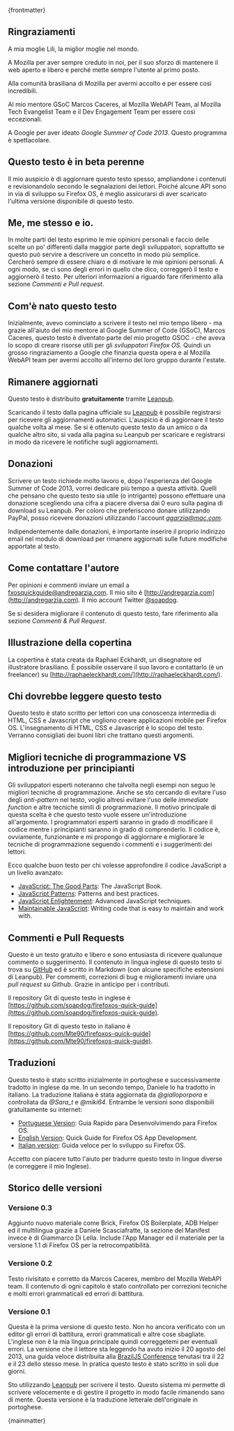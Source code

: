 {frontmatter}

## Ringraziamenti

A mia moglie Lili, la miglior moglie nel mondo.

A Mozilla per aver sempre creduto in noi,  per il suo sforzo di mantenere il web aperto e libero e perché mette sempre l'utente al primo posto.

Alla comunità brasiliana di Mozilla per avermi accolto e per essere così incredibili.

Al mio mentore GSoC Marcos Caceres, al Mozilla WebAPI Team, al Mozilla Tech Evangelist Team e il Dev Engagement Team per essere così eccezionali.

A Google per aver ideato *Google Summer of Code 2013*. Questo programma è spettacolare.

## Questo testo è in beta perenne

Il mio auspicio è di aggiornare questo testo spesso, ampliandone i contenuti e revisionandolo secondo le segnalazioni dei lettori. Poiché alcune API sono in via di sviluppo su Firefox OS, è meglio assicurarsi di aver scaricato l'ultima versione disponibile di questo testo.

## Me, me stesso e io. 

In molte parti del testo esprimo le mie opinioni personali e faccio delle scelte un po' differenti dalla maggior parte degli sviluppatori, soprattutto se questo può servire a descrivere un concetto in modo più semplice. Cercherò sempre di essere chiaro e di motivare le mie opinioni personali. A ogni modo, se ci sono degli errori in quello che dico, correggerò il testo e aggiornerò il testo. Per ulteriori informazioni a riguardo fare riferimento alla sezione *Commenti e Pull request*.

## Com'è nato questo testo

Inizialmente, avevo cominciato a scrivere il testo nel mio tempo libero - ma grazie all'aiuto del mio mentore al Google Summer of Code (GSoC), Marcos Caceres, questo testo è diventato parte del mio progetto GSOC - che aveva lo scopo di creare risorse utili per gli *sviluppatori Firefox OS*. Quindi un grosso ringraziamento a Google che finanzia questa opera e al Mozilla WebAPI team per avermi accolto all'interno del loro gruppo durante l'estate.

## Rimanere aggiornati

Questo testo è distribuito **gratuitamente** tramite [Leanpub](http://leanpub.com). 

Scaricando il testo dalla pagina ufficiale su [Leanpub](http://leanpub.com/quickguidefirefoxosdevelopment) è possibile registrarsi per ricevere gli aggiornamenti automatici. L'auspicio è di aggiornare il testo qualche volta al mese. Se si è ottenuto questo testo da un amico o da qualche altro sito, si vada alla pagina su Leanpub per scaricare e registrarsi in modo da ricevere le notifiche sugli aggiornamenti.

## Donazioni

Scrivere un testo richiede molto lavoro e, dopo l'esperienza del Google Summer of Code 2013, vorrei dedicare più tempo a questa attività. Quelli che pensano che questo testo sia utile (o intrigante) possono effettuare una donazione scegliendo una cifra a piacere diversa dai 0 euro sulla pagina di download su Leanpub. Per coloro che preferiscono donare utilizzando PayPal, posso ricevere donazioni utilizzando l'account *agarzia@mac.com*. 

Indipendentemente dalle donazioni, è importante inserire il proprio indirizzo email nel modulo di download per rimanere aggiornati sulle future modifiche apportate al testo.

## Come contattare l'autore

Per opinioni e commenti inviare un email a  [fxosquickguide@andregarzia.com](mailto:fxosquickguide@andregarzia.com). Il mio sito è [http://andregarzia.com](http://andregarzia.com). Il mio account Twitter  [@soapdog](http://twitter.com/soapdog).

Se si desidera migliorare il contenuto di questo testo, fare riferimento alla sezione *Commenti & Pull Request*.

## Illustrazione della copertina

La copertina è stata creata da Raphael Eckhardt, un disegnatore ed illustratore brasiliano. È possibile osservare il suo lavoro e contattarlo (è un freelancer) su [http://raphaeleckhardt.com/](http://raphaeleckhardt.com/).

## Chi dovrebbe leggere questo testo

Questo testo è stato scritto per lettori con una conoscenza intermedia di HTML, CSS e Javascript che vogliono creare applicazioni mobile per Firefox OS. L'insegnamento di HTML, CSS e Javascript è lo scopo del testo. Verranno consigliati dei buoni libri che trattano questi argomenti.

## Migliori tecniche di programmazione VS introduzione per principianti

Gli sviluppatori esperti noteranno che talvolta negli esempi non seguo le migliori tecniche di programmazione. Anche se sto cercando di evitare l'uso degli *anti-pattern* nel testo, voglio altresì evitare l'uso delle *immediate function* e altre tecniche simili di programmazione. Il motivo principale di questa scelta è che questo testo vuole essere un'introduzione all'argomento.
I programmatori esperti saranno in grado di modificare il codice mentre i principianti saranno in grado di comprenderlo. Il codice è, ovviamente, funzionante e mi propongo di aggiornare e migliorare le tecniche di programmazione seguendo i commenti e i suggerimenti dei lettori.

Ecco qualche buon testo per chi volesse approfondire il codice JavaScript a un livello avanzato:

* [JavaScript: The Good Parts](http://shop.oreilly.com/product/9780596517748.do): The JavaScript Book.
* [JavaScript Patterns](http://shop.oreilly.com/product/9780596806767.do): Patterns and best practices.
* [JavaScript Enlightenment](): Advanced JavaScript techniques.
* [Maintainable JavaScript](http://shop.oreilly.com/product/0636920027713.do): Writing code that is easy to maintain and work with.

## Commenti e Pull Requests

Questo è un testo gratuito e libero e sono entusiasta di ricevere qualunque commento o suggerimento.
Il contenuto in lingua inglese di questo testo si trova su [GitHub](https://github.com/soapdog/firefoxos-quick-guide) ed è scritto in Markdown (con alcune specifiche estensioni di Leanpub). Per commenti, correzioni di bug e miglioramenti inviare una *pull request* su Github. Grazie in anticipo per i contributi.

Il repository Git di questo testo in inglese è [https://github.com/soapdog/firefoxos-quick-guide](https://github.com/soapdog/firefoxos-quick-guide).

Il repository Git di questo testo in italiano è [https://github.com/Mte90/firefoxos-quick-guide](https://github.com/Mte90/firefoxos-quick-guide).

## Traduzioni

Questo testo è stato scritto inizialmente in portoghese e successivamente tradotto in inglese da me.
In un secondo tempo, Daniele lo ha tradotto in italiano. La traduzione italiana è stata aggiornata da *@gialloporpora* e controllata da *@Sara_t* e *@miki64*.
Entrambe le versioni sono disponibili gratuitamente su internet:

* [Portuguese Version](http://leanpub.com/guiarapidofirefoxos): Guia Rapido para Desenvolvimendo para Firefox OS.
* [English Version](http://leanpub.com/quickguidefirefoxosdevelopment): Quick Guide for Firefox OS App Development.
* [Italian version](https://github.com/Mte90/firefoxos-quick-guide): Guida veloce per lo sviluppo su Firefox OS.

Accetto con piacere tutto l'aiuto per tradurre questo testo in lingue diverse (e correggere il mio Inglese).

## Storico delle versioni

### Versione 0.3
Aggiunto nuovo materiale come Brick, Firefox OS Boilerplate, ADB Helper ed il multilingua grazie a Daniele Scasciafratte, la sezione del Manifest invece è di Giammarco Di Lella.
Include l'App Manager ed il materiale per la versione 1.1 di Firefox OS per la retrocompatibilità.

### Versione 0.2
Testo rivisitato e corretto da Marcos Caceres, membro del Mozilla WebAPI team. Il contenuto di ogni capitolo è stato controllato per correzioni tecniche e molti errori grammaticali ed errori di battitura. 

### Versione 0.1

Questa è la prima versione di questo testo. Non ho ancora verificato con un editor gli errori di battitura, errori grammaticali e altre cose sbagliate. L'inglese non è la mia lingua principale quindi correggetemi per eventuali errori. La versione che il lettore sta leggendo ha avuto inizio il 20 agosto del 2013, una guida veloce distribuita alla [BrazilJS Conference](http://braziljs.com.br/) tenutasi tra il 22 e il 23 dello stesso mese. In pratica questo testo è stato scritto in soli due giorni.

Sto utilizzando [Leanpub](http://leanpub.com) per scrivere il testo. Questo sistema mi permette di scrivere velocemente e di gestire il progetto in modo facile rimanendo sano di mente. Questa versione è la traduzione letterale dell'originale in portoghese.

{mainmatter}
